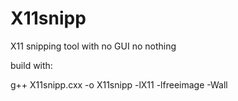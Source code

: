 # X11snipp

X11 snipping tool with no GUI no nothing

build with:

g++ X11snipp.cxx -o X11snipp -lX11 -lfreeimage -Wall
